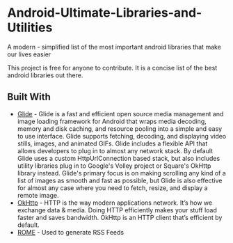 # Android-Ultimate-Libraries-and-Utilities
A modern - simplified list of the most important android libraries that make our lives easier


This project is free for anyone to contribute. It is a concise list of the best android libraries out there.

## Built With

* [Glide](https://github.com/bumptech/glide) - Glide is a fast and efficient open source media management and image loading framework for Android that wraps media decoding, memory and disk caching, and resource pooling into a simple and easy to use interface. Glide supports fetching, decoding, and displaying video stills, images, and animated GIFs. Glide includes a flexible API that allows developers to plug in to almost any network stack. By default Glide uses a custom HttpUrlConnection based stack, but also includes utility libraries plug in to Google's Volley project or Square's OkHttp library instead. Glide's primary focus is on making scrolling any kind of a list of images as smooth and fast as possible, but Glide is also effective for almost any case where you need to fetch, resize, and display a remote image.
* [OkHttp](http://square.github.io/okhttp/) - HTTP is the way modern applications network. It’s how we exchange data & media. Doing HTTP efficiently makes your stuff load faster and saves bandwidth. OkHttp is an HTTP client that’s efficient by default.
* [ROME](https://rometools.github.io/rome/) - Used to generate RSS Feeds
